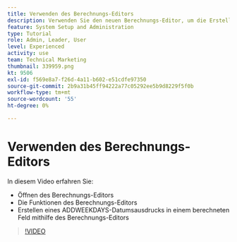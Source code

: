 ```yaml
---
title: Verwenden des Berechnungs-Editors
description: Verwenden Sie den neuen Berechnungs-Editor, um die Erstellung berechneter benutzerdefinierter Felder einfacher als je zuvor zu gestalten.
feature: System Setup and Administration
type: Tutorial
role: Admin, Leader, User
level: Experienced
activity: use
team: Technical Marketing
thumbnail: 339959.png
kt: 9506
exl-id: f569e8a7-f26d-4a11-b602-e51cdfe97350
source-git-commit: 2b9a31b45ff94222a77c05292ee5b9d8229f5f0b
workflow-type: tm+mt
source-wordcount: '55'
ht-degree: 0%

---
```


# Verwenden des Berechnungs-Editors

In diesem Video erfahren Sie:

* Öffnen des Berechnungs-Editors
* Die Funktionen des Berechnungs-Editors
* Erstellen eines ADDWEEKDAYS-Datumsausdrucks in einem berechneten Feld mithilfe des Berechnungs-Editors

>[!VIDEO](https://video.tv.adobe.com/v/339959/?quality=12)
